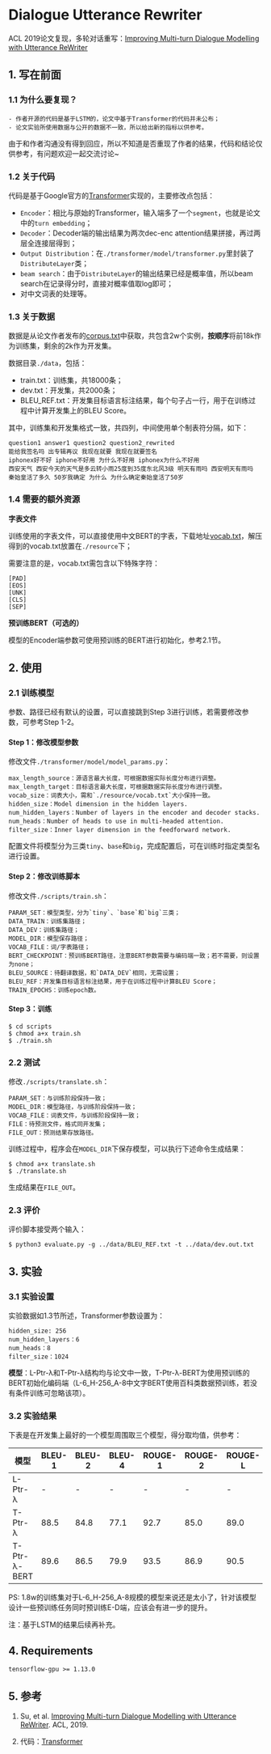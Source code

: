 # Dialogue Utterance Rewriter

ACL 2019论文复现，多轮对话重写：[Improving Multi-turn Dialogue Modelling with Utterance ReWriter](https://www.aclweb.org/anthology/P19-1003.pdf)

## 1. 写在前面

### 1.1 为什么要复现？

    - 作者开源的代码是基于LSTM的，论文中基于Transformer的代码并未公布；
    - 论文实验所使用数据与公开的数据不一致，所以给出新的指标以供参考。

由于和作者沟通没有得到回应，所以不知道是否重现了作者的结果，代码和结论仅供参考，有问题欢迎一起交流讨论~

### 1.2 关于代码

代码是基于Google官方的[Transformer](https://github.com/tensorflow/models/tree/master/official/transformer)实现的，主要修改点包括：

  - `Encoder`：相比与原始的Transformer，输入端多了一个`segment`，也就是论文中的`turn embedding`；
  - `Decoder`：Decoder端的输出结果为两次dec-enc attention结果拼接，再过两层全连接层得到；
  - `Output Distribution`：在`./transformer/model/transformer.py`里封装了`DistributeLayer`类；
  - `beam search`：由于`DistributeLayer`的输出结果已经是概率值，所以beam search在记录得分时，直接对概率值取log即可；
  - 对中文词表的处理等。

### 1.3 关于数据

数据是从论文作者发布的[corpus.txt](https://github.com/chin-gyou/dialogue-utterance-rewriter/blob/master/corpus.txt)中获取，共包含2w个实例，**按顺序**将前18k作为训练集，剩余的2k作为开发集。

数据目录`./data`，包括：

  - train.txt：训练集，共18000条；
  - dev.txt：开发集，共2000条；
  - BLEU_REF.txt：开发集目标语言标注结果，每个句子占一行，用于在训练过程中计算开发集上的BLEU Score。

其中，训练集和开发集格式一致，共四列，中间使用单个制表符分隔，如下：

    question1 answer1 question2 question2_rewrited
    能给我签名吗 出专辑再议 我现在就要 我现在就要签名
    iphonex好不好 iphone不好用 为什么不好用 iphonex为什么不好用
    西安天气 西安今天的天气是多云转小雨25度到35度东北风3级 明天有雨吗 西安明天有雨吗
    秦始皇活了多久 50岁我确定 为什么 为什么确定秦始皇活了50岁

### 1.4 需要的额外资源

**字表文件**

训练使用的字表文件，可以直接使用中文BERT的字表，下载地址[vocab.txt](https://storage.googleapis.com/bert_models/2018_11_03/chinese_L-12_H-768_A-12.zip)，解压得到的vocab.txt放置在`./resource`下；

需要注意的是，vocab.txt需包含以下特殊字符：

    [PAD]
    [EOS]
    [UNK]
    [CLS]
    [SEP]

**预训练BERT（可选的）**

模型的Encoder端参数可使用预训练的BERT进行初始化，参考2.1节。

## 2. 使用

### 2.1 训练模型

参数、路径已经有默认的设置，可以直接跳到Step 3进行训练，若需要修改参数，可参考Step 1-2。

#### Step 1：修改模型参数

修改文件`./transformer/model/model_params.py`：

    max_length_source：源语言最大长度，可根据数据实际长度分布进行调整。
    max_length_target：目标语言最大长度，可根据数据实际长度分布进行调整。
    vocab_size：词表大小，需和`./resource/vocab.txt`大小保持一致。
    hidden_size：Model dimension in the hidden layers.
    num_hidden_layers：Number of layers in the encoder and decoder stacks.
    num_heads：Number of heads to use in multi-headed attention.
    filter_size：Inner layer dimension in the feedforward network.

配置文件将模型分为三类`tiny`、`base`和`big`，完成配置后，可在训练时指定类型名进行设置。

#### Step 2：修改训练脚本

修改文件`./scripts/train.sh`：

    PARAM_SET：模型类型，分为`tiny`、`base`和`big`三类；
    DATA_TRAIN：训练集路径；
    DATA_DEV：训练集路径；
    MODEL_DIR：模型保存路径；
    VOCAB_FILE：词/字表路径；
    BERT_CHECKPOINT：预训练BERT路径，注意BERT参数需要与编码端一致；若不需要，则设置为none；
    BLEU_SOURCE：待翻译数据，和`DATA_DEV`相同，无需设置；
    BLEU_REF：开发集目标语言标注结果，用于在训练过程中计算BLEU Score；
    TRAIN_EPOCHS：训练epoch数。

#### Step 3：训练

    $ cd scripts
    $ chmod a+x train.sh
    $ ./train.sh

### 2.2 测试

修改`./scripts/translate.sh`：

    PARAM_SET：与训练阶段保持一致；
    MODEL_DIR：模型路径，与训练阶段保持一致；
    VOCAB_FILE：词表文件，与训练阶段保持一致；
    FILE：待预测文件，格式同开发集；
    FILE_OUT：预测结果存放路径。

训练过程中，程序会在`MODEL_DIR`下保存模型，可以执行下述命令生成结果：

    $ chmod a+x translate.sh
    $ ./translate.sh

生成结果在`FILE_OUT`。

### 2.3 评价

评价脚本接受两个输入：

    $ python3 evaluate.py -g ../data/BLEU_REF.txt -t ../data/dev.out.txt

## 3. 实验

### 3.1 实验设置

实验数据如1.3节所述，Transformer参数设置为：

    hidden_size: 256
    num_hidden_layers：6
    num_heads：8
    filter_size：1024

**模型**：L-Ptr-λ和T-Ptr-λ结构均与论文中一致，T-Ptr-λ-BERT为使用预训练的BERT初始化编码端（L-6_H-256_A-8中文字BERT使用百科类数据预训练，若没有条件训练可忽略该项）。

### 3.2 实验结果

下表是在开发集上最好的一个模型周围取三个模型，得分取均值，供参考：

| 模型 | BLEU-1 | BLEU-2 | BLEU-4 | ROUGE-1 | ROUGE-2 | ROUGE-L | EM |
| --- | --- | --- | --- | --- | --- | --- | --- |
| L-Ptr-λ | - | - | - | - | - | - | - |
| T-Ptr-λ | 88.5 | 84.8 | 77.1 | 92.7 | 85.0 | 89.0 | 52.6 |
| T-Ptr-λ-BERT | 89.6 | 86.5 | 79.9 | 93.5 | 86.9 | 90.5 | 57.5 |

PS: 1.8w的训练集对于L-6_H-256_A-8规模的模型来说还是太小了，针对该模型设计一些预训练任务同时预训练E-D端，应该会有进一步的提升。

注：基于LSTM的结果后续再补充。

## 4. Requirements

    tensorflow-gpu >= 1.13.0

## 5. 参考

1. Su, et al. [Improving Multi-turn Dialogue Modelling with Utterance ReWriter](https://www.aclweb.org/anthology/P19-1003.pdf). ACL, 2019.

2. 代码：[Transformer](https://github.com/tensorflow/models/tree/master/official/transformer)
